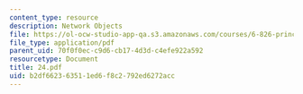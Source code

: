 ```yaml
---
content_type: resource
description: Network Objects
file: https://ol-ocw-studio-app-qa.s3.amazonaws.com/courses/6-826-principles-of-computer-systems-spring-2002/b2df662363511ed6f8c2792ed6272acc_24.pdf
file_type: application/pdf
parent_uid: 70f0f0ec-c9d6-cb17-4d3d-c4efe922a592
resourcetype: Document
title: 24.pdf
uid: b2df6623-6351-1ed6-f8c2-792ed6272acc
---
```

